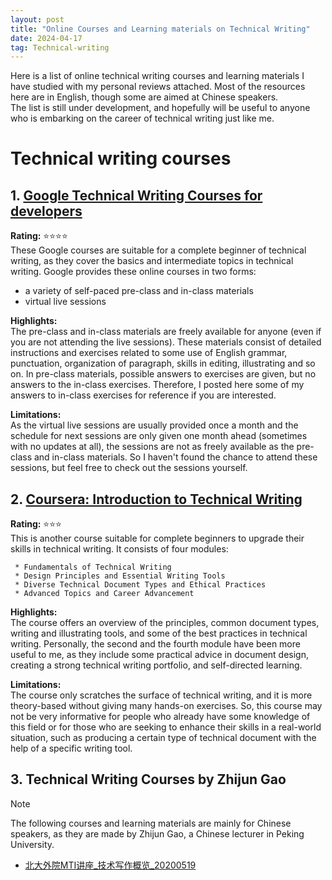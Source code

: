 ```yaml
---
layout: post
title: "Online Courses and Learning materials on Technical Writing"
date: 2024-04-17
tag: Technical-writing
---
```


Here is a list of online technical writing courses and learning materials I have studied with my personal reviews attached. Most of the resources here are in English, though some are aimed at Chinese speakers.    
The list is still under development, and hopefully will be useful to anyone who is embarking on the career of technical writing just like me.


# **Technical writing courses**


## 1. [Google Technical Writing Courses for developers](https://developers.google.com/tech-writing/for-instructors)  

   **Rating:** ⭐⭐⭐⭐  
   These Google courses are suitable for a complete beginner of technical writing, as they cover the basics and intermediate 
   topics in 
   technical writing. Google provides these online courses in two forms:  
   - a variety of self-paced pre-class and in-class materials
   - virtual live sessions
     
   **Highlights:**  
   The pre-class and in-class materials are freely available for anyone (even if you are not attending the live sessions). These 
   materials consist of detailed instructions and exercises related to some use of English grammar, punctuation, organization of 
   paragraph, skills in editing, illustrating and so on. In pre-class materials, possible answers to exercises are given, but no 
   answers to the in-class exercises. Therefore, I posted here some of my answers to in-class exercises for reference if you are 
   interested.   

   **Limitations:**   
   As the virtual live sessions are usually provided once a month and the schedule for next sessions are only given one month 
   ahead (sometimes with no updates at all), the sessions are not as freely available as the pre-class and in-class materials. 
   So I haven't found the chance to attend these sessions, but feel free to check out the sessions yourself.         
    
## 2. [Coursera: Introduction to Technical Writing](https://www.coursera.org/programs/learning-program-for-family-iwira/learn/technical-writing-introduction?source=search)

   **Rating:** ⭐⭐⭐  
   This is another course suitable for complete beginners to upgrade their skills in technical writing. It consists of four 
   modules:

     * Fundamentals of Technical Writing
     * Design Principles and Essential Writing Tools
     * Diverse Technical Document Types and Ethical Practices
     * Advanced Topics and Career Advancement

   **Highlights:**  
   The course offers an overview of the principles, common document types, writing and illustrating tools, and some of the best 
   practices in technical writing. Personally, the second and the fourth module have been more useful to me, as they include 
   some practical advice in document design, creating a strong technical writing portfolio, and self-directed learning.
   
   **Limitations:**       
   The course only scratches the surface of technical writing, and it is more theory-based without giving many hands-on 
   exercises. So, this course may not be very informative for people who already have some knowledge of this field or for those 
   who are seeking to enhance their skills in a real-world situation, such as producing a certain type of technical document 
   with the help of a specific writing tool.

## 3. Technical Writing Courses by Zhijun Gao 
> [!NOTE]
> The following courses and learning materials are mainly for Chinese speakers, as they are made by Zhijun Gao, a Chinese lecturer in Peking University. 

* [北大外院MTI讲座_技术写作概览_20200519](https://www.bilibili.com/video/BV1ak4y167go/?spm_id_from=333.999.0.0&vd_source=a9d1bc663dd1dfea91f90d753c79d394)
